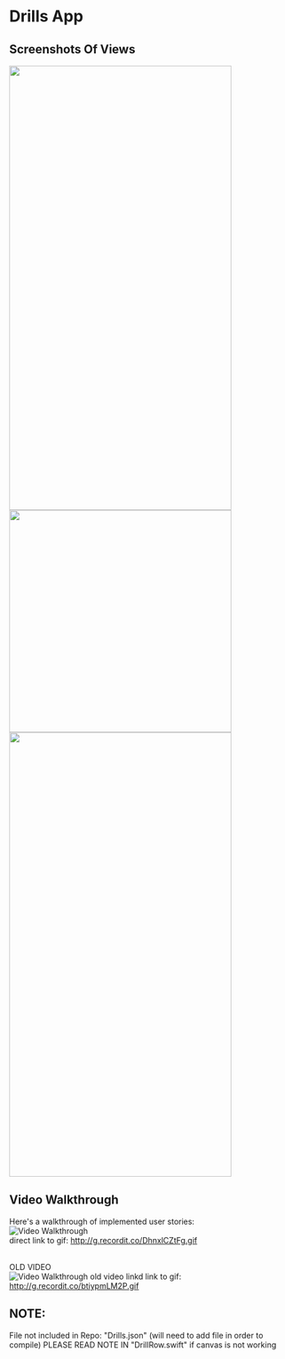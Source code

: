 # Drills App 

## Screenshots Of Views

<img src="https://thomasmedia.s3.us-east-2.amazonaws.com/DrillListView.png" height="800" width="400"><img src="https://thomasmedia.s3.us-east-2.amazonaws.com/arrrow.jpg" height="400" width="400"> <img src="https://thomasmedia.s3.us-east-2.amazonaws.com/DrillDetailView.png" height="800" width="400">

## Video Walkthrough

Here's a walkthrough of implemented user stories: <br>
<img src='http://g.recordit.co/DhnxlCZtFg.gif' title='Video Walkthrough' width='' alt='Video Walkthrough' />
<br> direct link to gif: http://g.recordit.co/DhnxlCZtFg.gif </br>


<br>OLD VIDEO</br>
<img src='http://g.recordit.co/btiypmLM2P.gif' title='OLD Video Walkthrough' width='' alt='Video Walkthrough' />
old video linkd link to gif: http://g.recordit.co/btiypmLM2P.gif

## NOTE:
File not included in Repo: "Drills.json"  (will need to add file in order to compile)
PLEASE READ NOTE IN "DrillRow.swift" if canvas is not working
